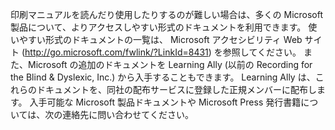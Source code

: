 <Token xmlns:xlink="http://www.w3.org/1999/xlink">印刷マニュアルを読んだり使用したりするのが難しい場合は、多くの Microsoft 製品について、よりアクセスしやすい形式のドキュメントを利用できます。 使いやすい形式のドキュメントの一覧は、 <externalLink xmlns="http://ddue.schemas.microsoft.com/authoring/2003/5"><linkText>Microsoft アクセシビリティ Web サイト </linkText><linkUri>(http://go.microsoft.com/fwlink/?LinkId=8431) を参照してください</linkUri></externalLink>。 また、Microsoft の追加のドキュメントを Learning Ally (以前の Recording for the Blind &amp; Dyslexic, Inc.) から入手することもできます。 Learning Ally は、これらのドキュメントを、同社の配布サービスに登録した正規メンバーに配布します。 入手可能な Microsoft 製品ドキュメントや Microsoft Press 発行書籍については、次の連絡先に問い合わせてください。</Token>

<!--HONumber=May16_HO1-->


